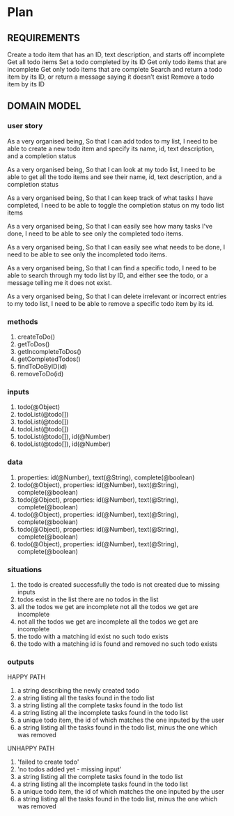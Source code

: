 
# Plan

## REQUIREMENTS

Create a todo item that has an ID, text description, and starts off incomplete
Get all todo items
Set a todo completed by its ID
Get only todo items that are incomplete
Get only todo items that are complete
Search and return a todo item by its ID, or return a message saying it doesn’t exist
Remove a todo item by its ID

## DOMAIN MODEL

### user story

As a very organised being,
So that I can add todos to my list,
I need to be able to create a new todo item and specify its  name,  id,  text description, and a completion status

As a very organised being,
So that I can look at my todo list,
I need to be able to get all the todo items and see their name,  id,  text description, and a completion status

As a very organised being,
So that I can keep track of what tasks I have completed,
I need to be able to toggle the completion status on my todo list items

As a very organised being,
So that I can easily see how many tasks I've done,
I need to be able to see only the completed todo items.

As a very organised being,
So that I can easily see what needs to be done,
I need to be able to see only the incompleted todo items.

As a very organised being,
So that I can find a specific todo,
I need to be able to search through my todo list by ID, and either see the todo, or a message telling me it does not exist.

As a very organised being,
So that I can delete irrelevant or incorrect entries to my todo list,
I need to be able to remove a specific todo item by its id.

### methods

1. createToDo()
2. getToDos()
3. getIncompleteToDos()
4. getCompletedTodos()
5. findToDoByID(id)
6. removeToDo(id)


### inputs

1. todo(@Object)
2. todoList(@todo[])
3. todoList(@todo[])
4. todoList(@todo[])
5. todoList(@todo[]), id(@Number)
6. todoList(@todo[]), id(@Number)

### data

1. properties: id(@Number), text(@String), complete(@boolean)
2. todo(@Object), properties: id(@Number), text(@String), complete(@boolean)
3. todo(@Object), properties: id(@Number), text(@String), complete(@boolean)
4. todo(@Object), properties: id(@Number), text(@String), complete(@boolean)
5. todo(@Object), properties: id(@Number), text(@String), complete(@boolean)
6. todo(@Object), properties: id(@Number), text(@String), complete(@boolean)

### situations

1. the todo is created successfully
   the todo is not created due to missing inputs
2. todos exist in the list
   there are no todos in the list
3. all the todos we get are incomplete
   not all the todos we get are incomplete
4. not all the todos we get are incomplete
   all the todos we get are incomplete
5. the todo with a matching id exist
   no such todo exists
6. the todo with a matching id is found and removed
   no such todo exists

### outputs

HAPPY PATH

1. a string describing the newly created todo
2. a string listing all the tasks found in the todo list 
3. a string listing all the complete tasks found in the todo list
4. a string listing all the incomplete tasks found in the todo list
5. a unique todo item, the id of which matches the one inputed by the user
6. a string listing all the tasks found in the todo list, minus the one which was removed

UNHAPPY PATH

1. 'failed to create todo'
2. 'no todos added yet - missing input'
3. a string listing all the complete tasks found in the todo list
4. a string listing all the incomplete tasks found in the todo list
5. a unique todo item, the id of which matches the one inputed by the user
6. a string listing all the tasks found in the todo list, minus the one which was removed
